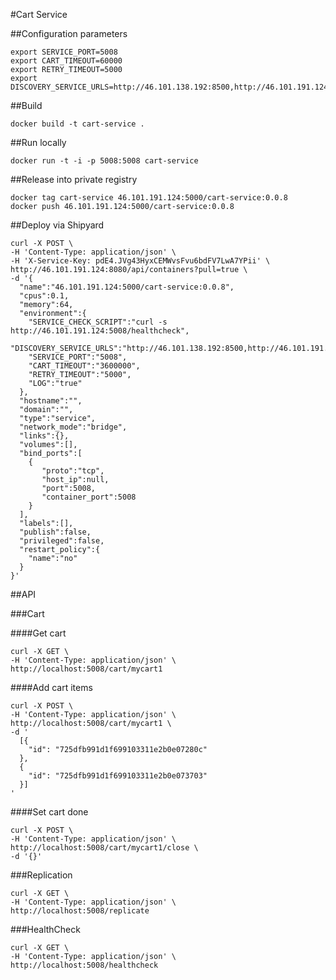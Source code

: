 #Cart Service

##Configuration parameters

```
export SERVICE_PORT=5008
export CART_TIMEOUT=60000
export RETRY_TIMEOUT=5000
export DISCOVERY_SERVICE_URLS=http://46.101.138.192:8500,http://46.101.191.124:8500
```

##Build

`docker build -t cart-service .`

##Run locally

`docker run -t -i -p 5008:5008 cart-service`

##Release into private registry

```
docker tag cart-service 46.101.191.124:5000/cart-service:0.0.8
docker push 46.101.191.124:5000/cart-service:0.0.8
```

##Deploy via Shipyard

```
curl -X POST \
-H 'Content-Type: application/json' \
-H 'X-Service-Key: pdE4.JVg43HyxCEMWvsFvu6bdFV7LwA7YPii' \
http://46.101.191.124:8080/api/containers?pull=true \
-d '{  
  "name":"46.101.191.124:5000/cart-service:0.0.8",
  "cpus":0.1,
  "memory":64,
  "environment":{
    "SERVICE_CHECK_SCRIPT":"curl -s http://46.101.191.124:5008/healthcheck",
    "DISCOVERY_SERVICE_URLS":"http://46.101.138.192:8500,http://46.101.191.124:8500",
    "SERVICE_PORT":"5008",
    "CART_TIMEOUT":"3600000",
    "RETRY_TIMEOUT":"5000",
    "LOG":"true"
  },
  "hostname":"",
  "domain":"",
  "type":"service",
  "network_mode":"bridge",
  "links":{},
  "volumes":[],
  "bind_ports":[  
    {  
       "proto":"tcp",
       "host_ip":null,
       "port":5008,
       "container_port":5008
    }
  ],
  "labels":[],
  "publish":false,
  "privileged":false,
  "restart_policy":{  
    "name":"no"
  }
}'
```

##API

###Cart

####Get cart

```
curl -X GET \
-H 'Content-Type: application/json' \
http://localhost:5008/cart/mycart1
```

####Add cart items

```
curl -X POST \
-H 'Content-Type: application/json' \
http://localhost:5008/cart/mycart1 \
-d '
  [{
    "id": "725dfb991d1f699103311e2b0e07280c"
  },
  {
    "id": "725dfb991d1f699103311e2b0e073703"
  }]
'
```

####Set cart done

```
curl -X POST \
-H 'Content-Type: application/json' \
http://localhost:5008/cart/mycart1/close \
-d '{}'
```

###Replication

```
curl -X GET \
-H 'Content-Type: application/json' \
http://localhost:5008/replicate
```

###HealthCheck

```
curl -X GET \
-H 'Content-Type: application/json' \
http://localhost:5008/healthcheck
```
